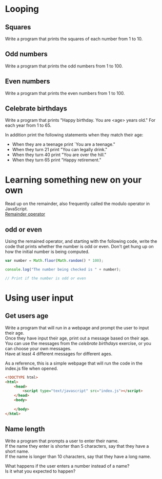 <!-- 
* 99 bottles of beer/soda
* FizzBuzz
* Guess a random number provided by Math.random
* Allow a user to guess a random number
* jumbled code
-->


# Looping

## Squares
Write a program that prints the squares of each number from 1 to 10.

## Odd numbers
Write a program that prints the odd numbers from 1 to 100.

## Even numbers
Write a program that prints the even numbers from 1 to 100.

## Celebrate birthdays
Write a program that prints "Happy birthday. You are \<age\> years old." For each year from 1 to 65.

In addition print the following statements when they match their age:  
* When they are a teenage print `You are a teenage."
* When they turn 21 print "You can legally drink."
* When they turn 40 print "You are over the hill."
* When they turn 65 print "Happy retirement."


# Learning something new on your own
Read up on the remainder, also frequently called the modulo operator in JavaScript.  
[Remainder operator](https://developer.mozilla.org/en-US/docs/Web/JavaScript/Reference/Operators/Arithmetic_Operators#Remainder_())

## odd or even
Using the remained operator, and starting with the following code, write the code that prints whether the number is odd or even.
Don't get hung up on how the initial number is being computed.

```javascript
var number = Math.floor(Math.random() * 100);

console.log("The number being checked is " + number);

// Print if the number is odd or even
```

# Using user input

## Get users age
Write a program that will run in a webpage and prompt the user to input their age.  
Once they have input their age, print out a message based on their age.  
You can use the messages from the *celebrate birthdays* exercise, or you can choose your own messages.  
Have at least 4 different messages for different ages.  

As a reference, this is a simple webpage that will run the code in the index.js file when opened.
```html
<!DOCTYPE html>
<html>
    <head>
        <script type="text/javascript" src="index.js"></script>
    </head>
    <body>
        
    </body>
</html>
```

## Name length
Write a program that prompts a user to enter their name.  
If the name they enter is shorter than 5 characters, say that they have a short name.  
If the name is longer than 10 characters, say that they have a long name.

What happens if the user enters a number instead of a name?  
Is it what you expected to happen?  
